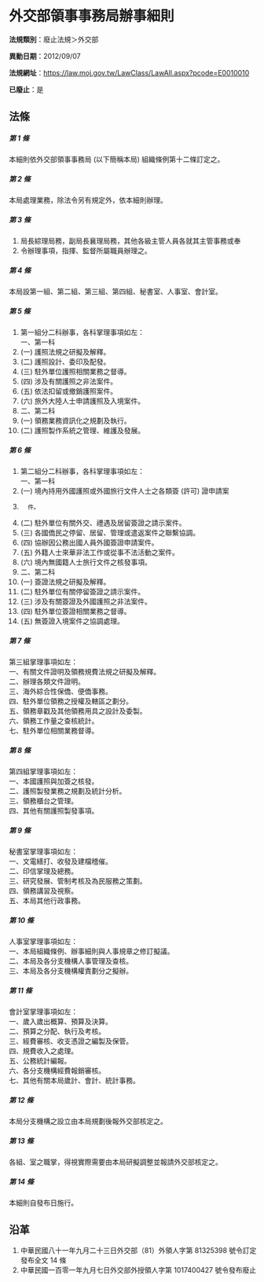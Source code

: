 # 外交部領事事務局辦事細則

**法規類別**：廢止法規＞外交部

**異動日期**：2012/09/07  

**法規網址**：https://law.moj.gov.tw/LawClass/LawAll.aspx?pcode=E0010010

**已廢止**：是



## 法條
##### 第 1 條
本細則依外交部領事事務局 (以下簡稱本局) 組織條例第十二條訂定之。

##### 第 2 條
本局處理業務，除法令另有規定外，依本細則辦理。

##### 第 3 條
1. 局長綜理局務，副局長襄理局務，其他各級主管人員各就其主管事務或奉
1. 令辦理事項，指揮、監督所屬職員辦理之。

##### 第 4 條
本局設第一組、第二組、第三組、第四組、秘書室、人事室、會計室。

##### 第 5 條
1. 第一組分二科辦事，各科掌理事項如左：  
一、第一科
1.  (一) 護照法規之研擬及解釋。
1.  (二) 護照設計、委印及配發。
1.  (三) 駐外單位護照相關業務之督導。
1.  (四) 涉及有關護照之非法案件。
1.  (五) 依法扣留或撤銷護照案件。
1.  (六) 旅外大陸人士申請護照及入境案件。
1. 二、第二科
1.  (一) 領務業務資訊化之規劃及執行。
1.  (二) 護照製作系統之管理、維護及發展。

##### 第 6 條
1. 第二組分二科辦事，各科掌理事項如左：  
一、第一科
1.  (一) 境內持用外國護照或外國旅行文件人士之各類簽 (許可) 證申請案
1.       件。
1.  (二) 駐外單位有關外交、禮遇及居留簽證之請示案件。
1.  (三) 各國僑民之停留、居留、管理或遣返案件之聯繫協調。
1.  (四) 協辦因公務出國人員外國簽證申請案件。
1.  (五) 外籍人士來華非法工作或從事不法活動之案件。
1.  (六) 境內無國籍人士旅行文件之核發事項。
1. 二、第二科
1.  (一) 簽證法規之研擬及解釋。
1.  (二) 駐外單位有關停留簽證之請示案件。
1.  (三) 涉及有關簽證及外國護照之非法案件。
1.  (四) 駐外單位簽證相關業務之督導。
1.  (五) 無簽證入境案件之協調處理。

##### 第 7 條
第三組掌理事項如左：  
一、有關文件證明及領務規費法規之研擬及解釋。  
二、辦理各類文件證明。  
三、海外綜合性保僑、便僑事務。  
四、駐外單位領務之授權及轄區之劃分。  
五、領務章戳及其他領務用具之設計及委製。  
六、領務工作量之查核統計。  
七、駐外單位相關業務督導。

##### 第 8 條
第四組掌理事項如左：  
一、本國護照與加簽之核發。  
二、護照製發業務之規劃及統計分析。  
三、領務櫃台之管理。  
四、其他有關護照製發事項。

##### 第 9 條
秘書室掌理事項如左：  
一、文電繕打、收發及建檔稽催。  
二、印信掌理及總務。  
三、研究發展、管制考核及為民服務之策劃。  
四、領務講習及視察。  
五、本局其他行政事務。

##### 第 10 條
人事室掌理事項如左：  
一、本局組織條例、辦事細則與人事規章之修訂擬議。  
二、本局及各分支機構人事管理及查核。  
三、本局及各分支機構權責劃分之擬辦。

##### 第 11 條
會計室掌理事項如左：  
一、歲入歲出概算、預算及決算。  
二、預算之分配、執行及考核。  
三、經費審核、收支憑證之編製及保管。  
四、規費收入之處理。  
五、公務統計編報。  
六、各分支機構經費報銷審核。  
七、其他有關本局歲計、會計、統計事務。

##### 第 12 條
本局分支機構之設立由本局規劃後報外交部核定之。

##### 第 13 條
各組、室之職掌，得視實際需要由本局研擬調整並報請外交部核定之。

##### 第 14 條
本細則自發布日施行。

## 沿革
1. 中華民國八十一年九月二十三日外交部（81）外領人字第 81325398 號令訂定發布全文 14 條
1. 中華民國一百零一年九月七日外交部外授領人字第 1017400427 號令發布廢止
